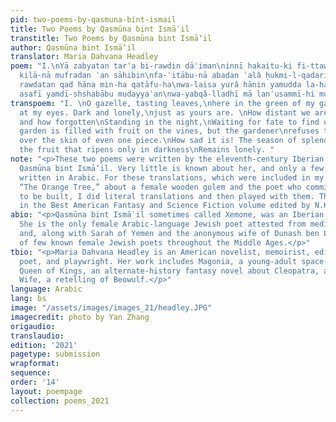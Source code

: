 ```yaml
---
pid: two-poems-by-qasmuna-bint-ismail
title: Two Poems by Qasmūna bint Ismāʿil
transtitle: Two Poems by Qasmūna bint Ismā‘il
author: Qasmūna bint Ismā‘il
translator: Maria Dahvana Headley
poem: "I.\nYā zabyatan tarʿa bi-rawdin dāʾiman\ninnī hakaitu-ki fi-ttawaḥḥushi wa-l-hawari.\nAmsâ
  kilā-nā mufradan ʿan sāhibin\nfa-ʿitābu-nā abadan ʿalâ ḥukmi-l-qadari\n\nII. \nAyā
  rawdatan qad hāna min-ha qatāfu-ha\nwa-laisa yurâ hānin yamudda la-ha yadā;\nfa-wā
  asafī yamdī-shshabābu mudayyaʿan\nwa-yabqâ-lladhī mā lanʾusammī-hi mufradā"
transpoem: "I. \nO gazelle, tasting leaves,\nhere in the green of my garden.\nLook
  at my eyes. Dark and lonely,\njust as yours are. \nHow distant we are from our beloveds,
  and how forgotten\nStanding in the night,\nWaiting for fate to find us.\n\nII.\nThe
  garden is filled with fruit on the vines, but the gardener\nrefuses to brush a finger
  over the skin of even one piece.\nHow sad it is! The season of splendor passes,\nand
  the fruit that ripens only in darkness\nRemains lonely. "
note: "<p>These two poems were written by the eleventh-century Iberian Jewish poet
  Qasmūna bint Ismā‘il. Very little is known about her, and only a few poems survive,
  written in Arabic. For these translations, which were included in my 2017 story,
  “The Orange Tree,” about a female wooden golem and the poet who commissions her
  to be built, I did literal translations and then played with them. The story was
  in the Best American Fantasy and Science Fiction volume edited by N.K. Jemisin.</p>"
abio: "<p>Qasmūna bint Ismāʿil sometimes called Xemone, was an Iberian Jewish poet.
  She is the only female Arabic-language Jewish poet attested from medieval Andalusia,
  and, along with Sarah of Yemen and the anonymous wife of Dunash ben Labrat, one
  of few known female Jewish poets throughout the Middle Ages.</p>"
tbio: "<p>Maria Dahvana Headley is an American novelist, memoirist, editor, translator,
  poet, and playwright. Her work includes Magonia, a young-adult space-fantasy novel,
  Queen of Kings, an alternate-history fantasy novel about Cleopatra, and The Mere
  Wife, a retelling of Beowulf.</p>"
language: Arabic
lang: bs
image: "/assets/images/images_21/headley.JPG"
imagecredit: photo by Yan Zhang
origaudio: 
translaudio: 
edition: '2021'
pagetype: submission
wrapformat: 
sequence: 
order: '14'
layout: poempage
collection: poems_2021
---
```

